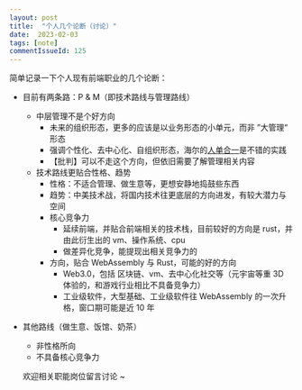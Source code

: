 ```yaml
---
layout: post
title:  "个人几个论断（讨论）"
date:  2023-02-03
tags: [note]
commentIssueId: 125
---
```


  简单记录一下个人现有前端职业的几个论断：

* 目前有两条路：P & M（即技术路线与管理路线）
  * 中层管理不是个好方向
    * 未来的组织形态，更多的应该是以业务形态的小单元，而非 ”大管理“ 形态
    * 强调个性化、去中心化、自组织形态，海尔的[人单合一](https://finance.sina.cn/2017-10-31/detail-ifynfvar5390659.d.html)是不错的实践
    * 【批判】可以不走这个方向，但依旧需要了解管理相关内容
  * 技术路线更贴合性格、趋势
    * 性格：不适合管理、做生意等，更想安静地捣鼓些东西
    * 趋势：中美技术战，将国内技术往更底层的方向进发，有较大潜力与空间
    * 核心竞争力
      * 延续前端，并贴合前端相关的技术栈，目前较好的方向是 rust，并由此衍生出的 vm、操作系统、cpu
      * 做差异化竞争，能提现出相关竞争力的
    * 方向，贴合 WebAssembly 与 Rust，可能的好的方向
      * Web3.0，包括 区块链、vm、去中心化社交等（元宇宙等重 3D 体验的，和游戏行业相比不具备竞争力）
      * 工业级软件，大型基础、工业级软件往 WebAssembly 的一次升格，窗口期可能是近 10 年
* 其他路线（做生意、饭馆、奶茶）
  * 非性格所向
  * 不具备核心竞争力


  欢迎相关职能岗位留言讨论 ~
